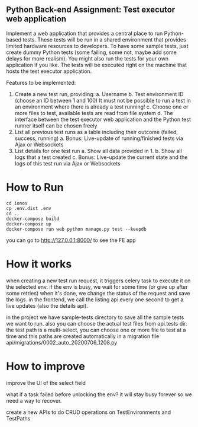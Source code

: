 ## Python Back-end Assignment: Test executor web application
Implement a web application that provides a central place to run Python-based tests.
These tests will be run in a shared environment that provides limited hardware
resources to developers.
To have some sample tests, just create dummy Python tests (some failing, some not,
maybe add some delays for more realism).
You might also run the tests for your own application if you like.
The tests will be executed right on the machine that hosts the test executor application.

Features to be implemented:
1. Create a new test run, providing:
a. Username
b. Test environment ID (choose an ID between 1 and 100)
It must not be possible to run a test in an environment where there
is already a test running!
c. Choose one or more files to test, available tests are read from file system
d. The interface between the test executor web application and the Python
test runner itself can be chosen freely
2. List all previous test runs as a table including their outcome (failed, success,
running)
a. Bonus:
Live-update of running/finished tests via Ajax or Websockets
3. List details for one test run
a. Show all data provided in 1.
b. Show all logs that a test created
c. Bonus:
Live-update the current state and the logs of this test run via Ajax or
Websockets


# How to Run
```
cd ionos
cp .env.dist .env
cd ..
docker-compose build
docker-compose up
docker-compose run web python manage.py test --keepdb
```
you can go to http://127.0.0.1:8000/ to see the FE app
# How it works
when creating a new test run request, it triggers celery task to execute it on the selected env. if the env is busy, we 
wait for some time (or give up after some retries) when it's done, we change the status of the request and save the logs.
in the frontend, we call the listing api every one second to get a live updates (also the details api).

in the project we have sample-tests directory to save all the sample tests we want to run. also you can choose the actual test
files from api.tests dir. the test path is a multi-select, you can choose one or more file to test at a time and this paths
are created automatically in a migration file api/migrations/0002_auto_20200706_1208.py
# How to improve
improve the UI of the select field

what if a task failed before unlocking the env? it will stay busy forever so we need a way to recover.

create a new APIs to do CRUD operations on TestEnvironments and TestPaths